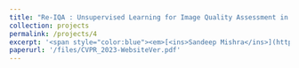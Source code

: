```yaml
---
title: "Re-IQA : Unsupervised Learning for Image Quality Assessment in the Wild" (Under Review - 2023)
collection: projects
permalink: /projects/4
excerpt: '<span style="color:blue"><em>[<ins>Sandeep Mishra</ins>](https://sandeep-sm.github.io/)</em></span>, <span style="color:blue"><em>[Avinab Saha](https://www.linkedin.com/in/avinab-saha-4bb09b57/)</em></span> , <span style="color:blue"><em>[Alan C. Bovik](https://www.ece.utexas.edu/people/faculty/alan-bovik)</em></span>'
paperurl: '/files/CVPR_2023-WebsiteVer.pdf'
---
```

